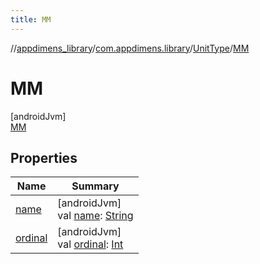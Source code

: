 ```yaml
---
title: MM
---
```

//[appdimens_library](../../../../index.html)/[com.appdimens.library](../../index.html)/[UnitType](../index.html)/[MM](index.html)



# MM



[androidJvm]\
[MM](index.html)



## Properties


| Name | Summary |
|---|---|
| [name](../-p-x/index.html#-372974862%2FProperties%2F1376941149) | [androidJvm]<br>val [name](../-p-x/index.html#-372974862%2FProperties%2F1376941149): [String](https://kotlinlang.org/api/core/kotlin-stdlib/kotlin/-string/index.html) |
| [ordinal](../-p-x/index.html#-739389684%2FProperties%2F1376941149) | [androidJvm]<br>val [ordinal](../-p-x/index.html#-739389684%2FProperties%2F1376941149): [Int](https://kotlinlang.org/api/core/kotlin-stdlib/kotlin/-int/index.html) |
